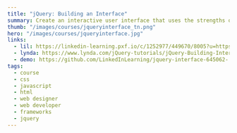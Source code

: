 ```yaml
---
title: "jQuery: Building an Interface"
summary: Create an interactive user interface that uses the strengths of jQuery, Bootstrap, Underscore.js, and the vast library of jQuery plugins.
thumb: "/images/courses/jqueryinterface_tn.png"
hero: "/images/courses/jqueryinterface.jpg"
links:
  - lil: https://linkedin-learning.pxf.io/c/1252977/449670/8005?u=https%3A%2F%2Fwww.linkedin.com%2Flearning%2Fjquery-building-an-interface
  - lynda: https://www.lynda.com/jQuery-tutorials/jQuery-Building-Interface/645062-2.html
  - demo: https://github.com/LinkedInLearning/jquery-interface-645062-
tags:
  - course
  - css
  - javascript
  - html
  - web designer
  - web developer
  - frameworks
  - jquery
---
```

